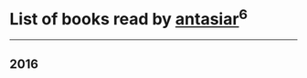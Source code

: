 # List of books read by [antasiar](http://vk.com/id68827372)<sup>6</sup>
---

## 2016















